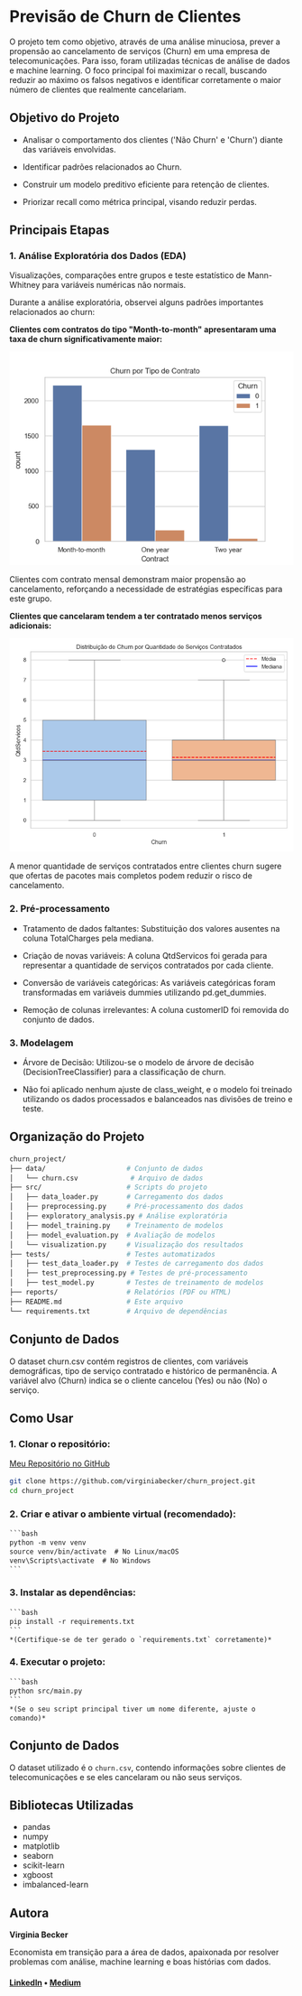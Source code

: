 # Previsão de Churn de Clientes

O projeto tem como objetivo, através de uma análise minuciosa, prever a propensão ao cancelamento de serviços (Churn) em uma empresa de telecomunicações. Para isso, foram utilizadas técnicas de análise de dados e machine learning.
O foco principal foi maximizar o recall, buscando reduzir ao máximo os falsos negativos e identificar corretamente o maior número de clientes que realmente cancelariam.


## Objetivo do Projeto

* Analisar o comportamento dos clientes ('Não Churn' e 'Churn') diante das variáveis envolvidas.

* Identificar padrões relacionados ao Churn.

* Construir um modelo preditivo eficiente para retenção de clientes.

* Priorizar recall como métrica principal, visando reduzir perdas.


## Principais Etapas

### 1. Análise Exploratória dos Dados (EDA)

Visualizações, comparações entre grupos e teste estatístico de Mann-Whitney para variáveis numéricas não normais.


Durante a análise exploratória, observei alguns padrões importantes relacionados ao churn:

**Clientes com contratos do tipo "Month-to-month" apresentaram uma taxa de churn significativamente maior:**

![Churn por Tipo de Contrato](reports/count_contract_churn.png)

Clientes com contrato mensal demonstram maior propensão ao cancelamento, reforçando a necessidade de estratégias específicas para este grupo.



**Clientes que cancelaram tendem a ter contratado menos serviços adicionais:**

![Distribuição de Serviços por Churn](reports/distrib_services_churn.png)

A menor quantidade de serviços contratados entre clientes churn sugere que ofertas de pacotes mais completos podem reduzir o risco de cancelamento.



### 2. Pré-processamento

* Tratamento de dados faltantes: Substituição dos valores ausentes na coluna TotalCharges pela mediana.

* Criação de novas variáveis: A coluna QtdServicos foi gerada para representar a quantidade de serviços contratados por cada cliente.

* Conversão de variáveis categóricas: As variáveis categóricas foram transformadas em variáveis dummies utilizando pd.get_dummies.

* Remoção de colunas irrelevantes: A coluna customerID foi removida do conjunto de dados.

### 3. Modelagem

* Árvore de Decisão: Utilizou-se o modelo de árvore de decisão (DecisionTreeClassifier) para a classificação de churn.

* Não foi aplicado nenhum ajuste de class_weight, e o modelo foi treinado utilizando os dados processados e balanceados nas divisões de treino e teste.


## Organização do Projeto

```bash
churn_project/
├── data/                    # Conjunto de dados
│   └── churn.csv             # Arquivo de dados
├── src/                     # Scripts do projeto
│   ├── data_loader.py       # Carregamento dos dados
│   ├── preprocessing.py     # Pré-processamento dos dados
│   ├── exploratory_analysis.py # Análise exploratória
│   ├── model_training.py    # Treinamento de modelos
│   ├── model_evaluation.py  # Avaliação de modelos
│   └── visualization.py     # Visualização dos resultados
├── tests/                   # Testes automatizados
│   ├── test_data_loader.py  # Testes de carregamento dos dados
│   ├── test_preprocessing.py # Testes de pré-processamento
│   ├── test_model.py        # Testes de treinamento de modelos
├── reports/                 # Relatórios (PDF ou HTML)
├── README.md                # Este arquivo
└── requirements.txt         # Arquivo de dependências
```


## Conjunto de Dados

O dataset churn.csv contém registros de clientes, com variáveis demográficas, tipo de serviço contratado e histórico de permanência. A variável alvo (Churn) indica se o cliente cancelou (Yes) ou não (No) o serviço.


## Como Usar

### 1.  **Clonar o repositório:**

[Meu Repositório no GitHub](https://github.com/virginiabecker/churn_project.git)

```bash
git clone https://github.com/virginiabecker/churn_project.git
cd churn_project
```

### 2.  **Criar e ativar o ambiente virtual (recomendado):**
    ```bash
    python -m venv venv
    source venv/bin/activate  # No Linux/macOS
    venv\Scripts\activate  # No Windows
    ```

### 3.  **Instalar as dependências:**
    ```bash
    pip install -r requirements.txt
    ```
    *(Certifique-se de ter gerado o `requirements.txt` corretamente)*

### 4.  **Executar o projeto:**
    ```bash
    python src/main.py
    ```
    *(Se o seu script principal tiver um nome diferente, ajuste o comando)*


## Conjunto de Dados

O dataset utilizado é o `churn.csv`, contendo informações sobre clientes de telecomunicações e se eles cancelaram ou não seus serviços.


## Bibliotecas Utilizadas

* pandas
* numpy
* matplotlib
* seaborn
* scikit-learn
* xgboost
* imbalanced-learn



## Autora

**Virginia Becker**

Economista em transição para a área de dados, apaixonada por resolver problemas com análise, machine learning e boas histórias com dados.

#### [LinkedIn](https://www.linkedin.com/in/virginiastoquettibecker/) • [Medium](https://medium.com/@virginia.becker)

